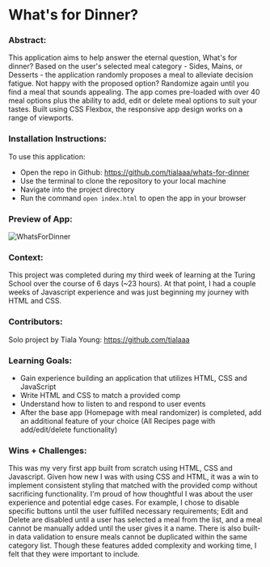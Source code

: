 # What's for Dinner? 

### Abstract:
[//]: <> (Briefly describe what you built and its features. What problem is the app solving? How does this application solve that problem?)
This application aims to help answer the eternal question, What's for dinner? Based on the user's selected meal category - Sides, Mains, or Desserts - the application randomly proposes a meal to alleviate decision fatigue. Not happy with the proposed option? Randomize again until you find a meal that sounds appealing. The app comes pre-loaded with over 40 meal options plus the ability to add, edit or delete meal options to suit your tastes. Built using CSS Flexbox, the responsive app design works on a range of viewports.

### Installation Instructions:
[//]: <> (What steps does a person have to take to get your app cloned down and running?)
To use this application:
- Open the repo in Github: https://github.com/tialaaa/whats-for-dinner
- Use the terminal to clone the repository to your local machine
- Navigate into the project directory
- Run the command `open index.html` to open the app in your browser

### Preview of App:
[//]: <> (Provide ONE gif or screenshot of your application - choose the "coolest" piece of functionality to show off.)
![WhatsForDinner](https://user-images.githubusercontent.com/121128718/219997067-e7579c3e-1529-45bb-8cf2-c4f7ba5ee946.gif)

### Context:
[//]: <> (Give some context for the project here. How long did you have to work on it? How far into the Turing program are you?)
This project was completed during my third week of learning at the Turing School over the course of 6 days (~23 hours). At that point, I had a couple weeks of Javascript experience and was just beginning my journey with HTML and CSS.

### Contributors:
[//]: <> (Who worked on this application? Link to their GitHubs.)
Solo project by Tiala Young: https://github.com/tialaaa

### Learning Goals:
[//]: <> (What were the learning goals of this project? What tech did you work with?)
- Gain experience building an application that utilizes HTML, CSS and JavaScript
- Write HTML and CSS to match a provided comp
- Understand how to listen to and respond to user events
- After the base app (Homepage with meal randomizer) is completed, add an additional feature of your choice (All Recipes page with add/edit/delete functionality)

### Wins + Challenges:
[//]: <> (What are 2-3 wins you have from this project? What were some challenges you faced - and how did you get over them?)
This was my very first app built from scratch using HTML, CSS and Javascript. Given how new I was with using CSS and HTML, it was a win to implement consistent styling that matched with the provided comp without sacrificing functionality. I'm proud of how thoughtful I was about the user experience and potential edge cases. For example, I chose to disable specific buttons until the user fulfilled necessary requirements; Edit and Delete are disabled until a user has selected a meal from the list, and a meal cannot be manually added until the user gives it a name. There is also built-in data validation to ensure meals cannot be duplicated within the same category list. Though these features added complexity and working time, I felt that they were important to include. 
